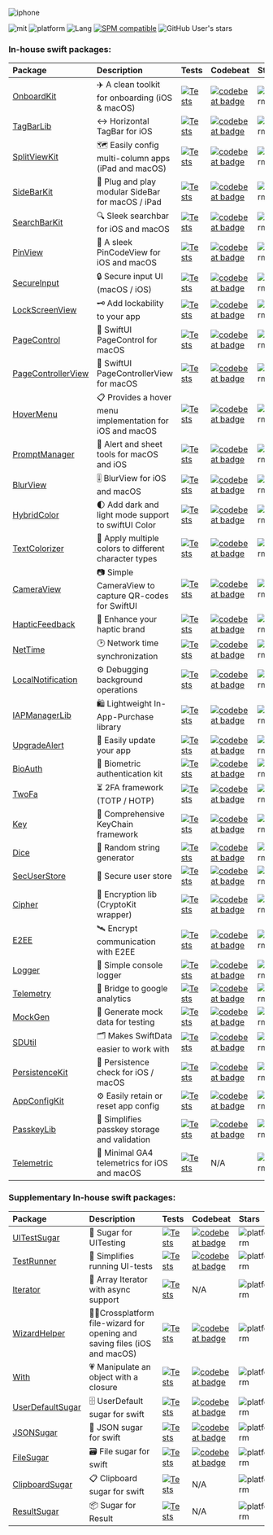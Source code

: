 ![iphone](https://github.com/user-attachments/assets/fb484938-8409-47ca-a8f4-f77d106f007d)

![mit](https://img.shields.io/badge/License-MIT-brightgreen.svg)
![platform](https://img.shields.io/badge/Platform-iOS/macOS-blue.svg)
![Lang](https://img.shields.io/badge/Language-Swift%205-orange.svg)
[![SPM compatible](https://img.shields.io/badge/SPM-compatible-4BC51D.svg?style=flat)](https://github.com/apple/swift)
![GitHub User's stars](https://img.shields.io/github/stars/sentryco?style=plastic&label=Total%20stars)

### In-house swift packages:
| Package  | Description | Tests | Codebeat | Stars |
| :------------- | :------------- | :---- | :------ | :---- |
| [OnboardKit](https://github.com/sentryco/OnboardKit) | ✈️ A clean toolkit for onboarding (iOS & macOS) | [![Tests](https://github.com/sentryco/OnboardKit/actions/workflows/Tests.yml/badge.svg)](https://github.com/sentryco/OnboardKit/actions/workflows/Tests.yml) | [![codebeat badge](https://codebeat.co/badges/eb515b0e-475b-439a-81b9-28ec363ab04a)](https://codebeat.co/projects/github-com-sentryco-onboardkit-main) | ![platform](https://shields.io/github/stars/sentryco/OnboardKit?style=purple) |
| [TagBarLib](https://github.com/sentryco/TagBarLib) | ↔️ Horizontal TagBar for iOS | [![Tests](https://github.com/sentryco/TagBarLib/actions/workflows/Tests.yml/badge.svg)](https://github.com/sentryco/TagBarLib/actions/workflows/Tests.yml) | [![codebeat badge](https://codebeat.co/badges/959f5756-05b8-44d5-b7da-8780402fee5a)](https://codebeat.co/projects/github-com-sentryco-tagbarlib-main) | ![platform](https://shields.io/github/stars/sentryco/TagBarLib?style=purple) |
| [SplitViewKit](https://github.com/sentryco/SplitViewKit) | 🗺️ Easily config multi-column apps (iPad and macOS) | [![Tests](https://github.com/sentryco/SplitViewKit/actions/workflows/Tests.yml/badge.svg)](https://github.com/sentryco/SplitViewKit/actions/workflows/Tests.yml) | [![codebeat badge](https://codebeat.co/badges/82f166cd-a7a2-42a4-abdf-03a085794f57)](https://codebeat.co/projects/github-com-sentryco-splitviewkit-main) | ![platform](https://shields.io/github/stars/sentryco/SplitViewKit?style=purple) |
| [SideBarKit](https://github.com/sentryco/SideBarKit) | 🍫 Plug and play modular SideBar for macOS / iPad | [![Tests](https://github.com/sentryco/SideBarKit/actions/workflows/Tests.yml/badge.svg)](https://github.com/sentryco/SideBarKit/actions/workflows/Tests.yml) | [![codebeat badge](https://codebeat.co/badges/84b7c1e2-9998-4996-8724-57d86ebcd835)](https://codebeat.co/projects/github-com-sentryco-sidebarkit-main) | ![platform](https://shields.io/github/stars/sentryco/SideBarKit?style=purple) |
| [SearchBarKit](https://github.com/sentryco/SearchBarKit) | 🔍 Sleek searchbar for iOS and macOS | [![Tests](https://github.com/sentryco/SearchBarKit/actions/workflows/Tests.yml/badge.svg)](https://github.com/sentryco/SearchBarKit/actions/workflows/Tests.yml) | [![codebeat badge](https://codebeat.co/badges/80a82bb4-248f-44e1-9117-b780cddbc8e6)](https://codebeat.co/projects/github-com-sentryco-searchbarkit-main) | ![platform](https://shields.io/github/stars/sentryco/SearchBarKit?style=purple) |
| [PinView](https://github.com/sentryco/PinView) | 🔐 A sleek PinCodeView for iOS and macOS | [![Tests](https://github.com/sentryco/PinView/actions/workflows/Tests.yml/badge.svg)](https://github.com/sentryco/PinView/actions/workflows/Tests.yml) | [![codebeat badge](https://codebeat.co/badges/f1161517-1999-4386-9377-ab552fdf7655)](https://codebeat.co/projects/github-com-sentryco-pinview-main) | ![platform](https://shields.io/github/stars/sentryco/PinView?style=purple) |
| [SecureInput](https://github.com/sentryco/SecureInput) | 🔒 Secure input UI (macOS / iOS) | [![Tests](https://github.com/sentryco/SecureInput/actions/workflows/Tests.yml/badge.svg)](https://github.com/sentryco/SecureInput/actions/workflows/Tests.yml) | [![codebeat badge](https://codebeat.co/badges/2a87ea47-ffe8-4147-abdd-1d12a1fda9c5)](https://codebeat.co/projects/github-com-sentryco-secureinput-main) | ![platform](https://shields.io/github/stars/sentryco/SecureInput?style=purple) |
| [LockScreenView](https://github.com/sentryco/LockScreenView) | 🗝️ Add lockability to your app | [![Tests](https://github.com/sentryco/LockScreenView/actions/workflows/Tests.yml/badge.svg)](https://github.com/sentryco/LockScreenView/actions/workflows/Tests.yml) | [![codebeat badge](https://codebeat.co/badges/07632289-3df3-41f4-a3c8-ab6b2016ce3d)](https://codebeat.co/projects/github-com-sentryco-lockscreenview-main) | ![platform](https://shields.io/github/stars/sentryco/LockScreenView?style=purple) |
| [PageControl](https://github.com/sentryco/PageControl) | 🚥 SwiftUI PageControl for macOS | [![Tests](https://github.com/sentryco/PageControl/actions/workflows/Tests.yml/badge.svg)](https://github.com/sentryco/PageControl/actions/workflows/Tests.yml) | [![codebeat badge](https://codebeat.co/badges/8b4f9e7f-7541-449b-b51e-c90a6bb4d940)](https://codebeat.co/projects/github-com-sentryco-pagecontrol-main) | ![platform](https://shields.io/github/stars/sentryco/PageControl?style=purple) |
| [PageControllerView](https://github.com/sentryco/PageControllerView) | 📖 SwiftUI PageControllerView for macOS | [![Tests](https://github.com/sentryco/PageControllerView/actions/workflows/Tests.yml/badge.svg)](https://github.com/sentryco/PageControllerView/actions/workflows/Tests.yml) | [![codebeat badge](https://codebeat.co/badges/d79fbf42-4e64-46f5-936b-ce8e4a95669c)](https://codebeat.co/projects/github-com-sentryco-pagecontrollerview-main) | ![platform](https://shields.io/github/stars/sentryco/PageControllerView?style=purple) |
| [HoverMenu](https://github.com/sentryco/HoverMenu) | 📋 Provides a hover menu implementation for iOS and macOS | [![Tests](https://github.com/sentryco/HoverMenu/actions/workflows/Tests.yml/badge.svg)](https://github.com/sentryco/HoverMenu/actions/workflows/Tests.yml) | [![codebeat badge](https://codebeat.co/badges/ea7a5444-469e-4e95-91f2-9cb372fa5db3)](https://codebeat.co/projects/github-com-sentryco-hovermenu-main) | ![platform](https://shields.io/github/stars/sentryco/HoverMenu?style=purple) |
| [PromptManager](https://github.com/sentryco/PromptManager) | 🚨 Alert and sheet tools for macOS and iOS | [![Tests](https://github.com/sentryco/PromptManager/actions/workflows/Tests.yml/badge.svg)](https://github.com/sentryco/PromptManager/actions/workflows/Tests.yml) | [![codebeat badge](https://codebeat.co/badges/60b7748c-3675-4f19-b779-c2a675aed3c1)](https://codebeat.co/projects/github-com-sentryco-promptmanager-main) | ![platform](https://shields.io/github/stars/sentryco/PromptManager?style=purple) |
| [BlurView](https://github.com/sentryco/BlurView) | 🎚️ BlurView for iOS and macOS | [![Tests](https://github.com/sentryco/BlurView/actions/workflows/Tests.yml/badge.svg)](https://github.com/sentryco/BlurView/actions/workflows/Tests.yml) | [![codebeat badge](https://codebeat.co/badges/1cad746c-61eb-435c-bed6-a3817a2aec37)](https://codebeat.co/projects/github-com-sentryco-blurview-main) | ![platform](https://shields.io/github/stars/sentryco/BlurView?style=purple) |
| [HybridColor](https://github.com/sentryco/HybridColor) | 🌓 Add dark and light mode support to swiftUI Color | [![Tests](https://github.com/sentryco/HybridColor/actions/workflows/Tests.yml/badge.svg)](https://github.com/sentryco/HybridColor/actions/workflows/Tests.yml) | [![codebeat badge](https://codebeat.co/badges/127fa394-9f2f-4910-ae8a-d9ddf5638e62)](https://codebeat.co/projects/github-com-sentryco-hybridcolor-main) | ![platform](https://shields.io/github/stars/sentryco/HybridColor?style=purple) |
| [TextColorizer](https://github.com/sentryco/TextColorizer) | 🎨 Apply multiple colors to different character types | [![Tests](https://github.com/sentryco/TextColorizer/actions/workflows/Tests.yml/badge.svg)](https://github.com/sentryco/TextColorizer/actions/workflows/Tests.yml) | [![codebeat badge](https://codebeat.co/badges/cd6852ac-d052-4981-ae79-e9c0e2986248)](https://codebeat.co/projects/github-com-sentryco-textcolorizer-main) | ![platform](https://shields.io/github/stars/sentryco/TextColorizer?style=purple) |
| [CameraView](https://github.com/sentryco/CameraView) | 📷 Simple CameraView to capture QR-codes for SwiftUI | [![Tests](https://github.com/sentryco/CameraView/actions/workflows/Tests.yml/badge.svg)](https://github.com/sentryco/CameraView/actions/workflows/Tests.yml) | [![codebeat badge](https://codebeat.co/badges/bdc0d8ab-1d78-42a1-b92d-451cdfd0b111)](https://codebeat.co/projects/github-com-sentryco-cameraview-main) | ![platform](https://shields.io/github/stars/sentryco/CameraView?style=purple) |
| [HapticFeedback](https://github.com/sentryco/HapticFeedback) | 📳 Enhance your haptic brand | [![Tests](https://github.com/sentryco/HapticFeedback/actions/workflows/Tests.yml/badge.svg)](https://github.com/sentryco/HapticFeedback/actions/workflows/Tests.yml) | [![codebeat badge](https://codebeat.co/badges/ea085160-e70b-4f56-a538-c58224b56a74)](https://codebeat.co/projects/github-com-sentryco-hapticfeedback-main) | ![platform](https://shields.io/github/stars/sentryco/HapticFeedback?style=purple) |
| [NetTime](https://github.com/sentryco/NetTime) | 🕑 Network time synchronization | [![Tests](https://github.com/sentryco/NetTime/actions/workflows/tests.yml/badge.svg)](https://github.com/sentryco/NetTime/actions/workflows/tests.yml) | [![codebeat badge](https://codebeat.co/badges/5d08d45f-5080-479c-88a5-d2621eac1eb6)](https://codebeat.co/projects/github-com-sentryco-nettime-main) | ![platform](https://shields.io/github/stars/sentryco/NetTime?style=purple) |
| [LocalNotification](https://github.com/sentryco/LocalNotification) | ⚙️ Debugging background operations | [![Tests](https://github.com/sentryco/LocalNotification/actions/workflows/tests.yml/badge.svg)](https://github.com/sentryco/LocalNotification/actions/workflows/tests.yml) | [![codebeat badge](https://codebeat.co/badges/a0d953b9-586d-4f10-905f-b2992a9f4076)](https://codebeat.co/projects/github-com-sentryco-localnotification-main) | ![platform](https://shields.io/github/stars/sentryco/LocalNotification?style=purple) |
| [IAPManagerLib](https://github.com/sentryco/IAPManagerLib) | 🛍️ Lightweight In-App-Purchase library | [![Tests](https://github.com/sentryco/IAPManagerLib/actions/workflows/Tests.yml/badge.svg)](https://github.com/sentryco/IAPManagerLib/actions/workflows/Tests.yml) | [![codebeat badge](https://codebeat.co/badges/5ad4fd95-f765-4113-b5a0-0c8f53819f1e)](https://codebeat.co/projects/github-com-sentryco-iapmanagerlib-main) | ![platform](https://shields.io/github/stars/sentryco/IAPManagerLib?style=purple) |
| [UpgradeAlert](https://github.com/sentryco/UpgradeAlert) | 🔔 Easily update your app | [![Tests](https://github.com/sentryco/UpgradeAlert/actions/workflows/Tests.yml/badge.svg)](https://github.com/sentryco/UpgradeAlert/actions/workflows/Tests.yml) | [![codebeat badge](https://codebeat.co/badges/3cf70bb0-e669-4ad2-b772-e76175cd23c1)](https://codebeat.co/projects/github-com-sentryco-upgradealert-main) | ![platform](https://shields.io/github/stars/sentryco/UpgradeAlert?style=purple) |
| [BioAuth](https://github.com/sentryco/BioAuth) | 🧬 Biometric authentication kit | [![Tests](https://github.com/sentryco/BioAuth/actions/workflows/Tests.yml/badge.svg)](https://github.com/sentryco/BioAuth/actions/workflows/Tests.yml) | [![codebeat badge](https://codebeat.co/badges/edbf8e35-99f3-45ee-861d-5d3c995b80c8)](https://codebeat.co/projects/github-com-passbook-bioauth-master) | ![platform](https://shields.io/github/stars/sentryco/BioAuth?style=purple) |
| [TwoFa](https://github.com/sentryco/TwoFa) | ⏳ 2FA framework (TOTP / HOTP) | [![Tests](https://github.com/sentryco/TwoFa/actions/workflows/Tests.yml/badge.svg)](https://github.com/sentryco/TwoFa/actions/workflows/Tests.yml) | [![codebeat badge](https://codebeat.co/badges/55316ce1-2cce-4173-ab3c-84ed7a82c5ea)](https://codebeat.co/projects/github-com-sentryco-twofa-main) | ![platform](https://shields.io/github/stars/sentryco/TwoFa?style=purple) |
| [Key](https://github.com/sentryco/Key) | 🔑 Comprehensive KeyChain framework | [![Tests](https://github.com/sentryco/Key/actions/workflows/Tests.yml/badge.svg)](https://github.com/sentryco/Key/actions/workflows/Tests.yml) | [![codebeat badge](https://codebeat.co/badges/c964bad7-ab73-4eae-9ce8-cc746cc0e547)](https://codebeat.co/projects/github-com-passbook-key-master) | ![platform](https://shields.io/github/stars/sentryco/Key?style=purple) |
| [Dice](https://github.com/sentryco/Dice) | 🎲 Random string generator | [![Tests](https://github.com/sentryco/Dice/actions/workflows/Tests.yml/badge.svg)](https://github.com/sentryco/Dice/actions/workflows/.yml) | [![codebeat badge](https://codebeat.co/badges/1f72598b-1883-4211-9f5c-38acdde6f6cd)](https://codebeat.co/projects/github-com-sentryco-dice-main) | ![platform](https://shields.io/github/stars/sentryco/Dice?style=purple) |
| [SecUserStore](https://github.com/sentryco/SecUserStore) | 🪪 Secure user store | [![Tests](https://github.com/sentryco/SecUserStore/actions/workflows/Tests.yml/badge.svg)](https://github.com/sentryco/SecUserStore/actions/workflows/Tests.yml) | [![codebeat badge](https://codebeat.co/badges/2aee5e88-5ffe-41d9-848b-983182003de4)](https://codebeat.co/projects/github-com-sentryco-secuserstore-main) | ![platform](https://shields.io/github/stars/sentryco/SecUserStore?style=purple) |
| [Cipher](https://github.com/sentryco/Cipher) | 🔏 Encryption lib (CryptoKit wrapper) | [![Tests](https://github.com/sentryco/Cipher/actions/workflows/Tests.yml/badge.svg)](https://github.com/sentryco/Cipher/actions/workflows/Tests.yml) | [![codebeat badge](https://codebeat.co/badges/defeb515-78e7-4a29-a4f1-6f58191ace4c)](https://codebeat.co/projects/github-com-sentryco-cipher-main) | ![platform](https://shields.io/github/stars/sentryco/Cipher?style=purple) |
| [E2EE](https://github.com/sentryco/E2EE) | 🛰️ Encrypt communication with E2EE | [![Tests](https://github.com/sentryco/E2EE/actions/workflows/Tests.yml/badge.svg)](https://github.com/sentryco/E2EE/actions/workflows/Tests.yml) | [![codebeat badge](https://codebeat.co/badges/ed625f6f-4a9d-41fd-9062-0125b74daf67)](https://codebeat.co/projects/github-com-sentryco-e2ee-main) | ![platform](https://shields.io/github/stars/sentryco/E2EE?style=purple) |
| [Logger](https://github.com/sentryco/Logger) | 📜 Simple console logger | [![Tests](https://github.com/sentryco/Logger/actions/workflows/Tests.yml/badge.svg)](https://github.com/sentryco/Logger/actions/workflows/Tests.yml) | [![codebeat badge](https://codebeat.co/badges/1b701174-9272-4fc9-9de4-3e12af2094d6)](https://codebeat.co/projects/github-com-sentryco-logger-main) | ![platform](https://shields.io/github/stars/sentryco/Logger?style=purple) |
| [Telemetry](https://github.com/sentryco/Telemetry) | 🔬 Bridge to google analytics | [![Tests](https://github.com/sentryco/Telemetry/actions/workflows/Tests.yml/badge.svg)](https://github.com/sentryco/Telemetry/actions/workflows/Tests.yml) | [![codebeat badge](https://codebeat.co/badges/5785dd6c-aa75-48a6-a222-0874b2b93e2c)](https://codebeat.co/projects/github-com-sentryco-telemetry-main) | ![platform](https://shields.io/github/stars/sentryco/Telemetry?style=purple) |
| [MockGen](https://github.com/sentryco/MockGen) | 🧪 Generate mock data for testing | [![Tests](https://github.com/sentryco/MockGen/actions/workflows/tests.yml/badge.svg)](https://github.com/sentryco/MockGen/actions/workflows/tests.yml) | [![codebeat badge](https://codebeat.co/badges/6f474052-1ae2-4c61-b72f-dcd23e442278)](https://codebeat.co/projects/github-com-sentryco-mockgen-main) | ![platform](https://shields.io/github/stars/sentryco/MockGen?style=purple) |
| [SDUtil](https://github.com/sentryco/SDUtil) | 🗂 Makes SwiftData easier to work with | [![Tests](https://github.com/sentryco/SDUtil/actions/workflows/Tests.yml/badge.svg)](https://github.com/sentryco/SDUtil/actions/workflows/Tests.yml) | [![codebeat badge](https://codebeat.co/badges/58e29d7c-a0d9-41e8-bd88-2ad25eb2f373)](https://codebeat.co/projects/github-com-sentryco-sdutil-main) | ![platform](https://shields.io/github/stars/sentryco/SDUtil?style=purple) |
| [PersistenceKit](https://github.com/sentryco/PersistenceKit) | 💎 Persistence check for iOS / macOS | [![Tests](https://github.com/sentryco/PersistenceKit/actions/workflows/Tests.yml/badge.svg)](https://github.com/sentryco/PersistenceKit/actions/workflows/Tests.yml) | [![codebeat badge](https://codebeat.co/badges/6cd2817d-e317-42ad-8363-c127361b27e5)](https://codebeat.co/projects/github-com-sentryco-persistencekit-main) | ![platform](https://shields.io/github/stars/sentryco/PersistenceKit?style=purple) |
| [AppConfigKit](https://github.com/sentryco/AppConfigKit) | ⚙️ Easily retain or reset app config | [![Tests](https://github.com/sentryco/AppConfigKit/actions/workflows/Tests.yml/badge.svg)](https://github.com/sentryco/AppConfigKit/actions/workflows/Tests.yml) | [![codebeat badge](https://codebeat.co/badges/721b9659-867c-436c-8f0c-ff349ed61939)](https://codebeat.co/projects/github-com-sentryco-appconfigkit-main) | ![platform](https://shields.io/github/stars/sentryco/AppConfigKit?style=purple) |
| [PasskeyLib](https://github.com/sentryco/PasskeyLib) | 🛂 Simplifies passkey storage and validation | [![Tests](https://github.com/sentryco/PasskeyLib/actions/workflows/Tests.yml/badge.svg)](https://github.com/sentryco/PasskeyLib/actions/workflows/Tests.yml) | [![codebeat badge](https://codebeat.co/badges/180de22b-8712-452f-ab9a-ccdcbf9a558e)](https://codebeat.co/projects/github-com-sentryco-passkeylib-main) | ![platform](https://shields.io/github/stars/sentryco/PasskeyLib?style=purple) |
| [Telemetric](https://github.com/sentryco/Telemetric) | 📡 Minimal GA4 telemetrics for iOS and macOS | [![Tests](https://github.com/sentryco/Telemetric/actions/workflows/Tests.yml/badge.svg)](https://github.com/sentryco/Telemetric/actions/workflows/Tests.yml) | N/A | ![platform](https://shields.io/github/stars/sentryco/Telemetric?style=purple) |

### Supplementary In-house swift packages:
| Package  | Description | Tests | Codebeat | Stars |
| :------------- | :------------- | :---- | :------ | :---- |
| [UITestSugar](https://github.com/eonist/UITestSugar) | 🍬 Sugar for UITesting | [![Tests](https://github.com/eonist/UITestSugar/actions/workflows/Tests.yml/badge.svg)](https://github.com/eonist/UITestSugar/actions/workflows/Tests.yml) | [![codebeat badge](https://codebeat.co/badges/ab6aca0b-c9eb-486a-8209-6b0113840e0c)](https://codebeat.co/projects/github-com-eonist-uitestsugar-master) | ![platform](https://shields.io/github/stars/eonist/UITestSugar?style=purple) |
| [TestRunner](https://github.com/eonist/TestRunner) | 🏃 Simplifies running UI-tests | [![Tests](https://github.com/eonist/TestRunner/actions/workflows/Tests.yml/badge.svg)](https://github.com/eonist/TestRunner/actions/workflows/Tests.yml) | [![codebeat badge](https://codebeat.co/badges/5ad762ee-862a-4267-a69e-9fd8ed9ffce6)](https://codebeat.co/projects/github-com-eonist-testrunner-master) | ![platform](https://shields.io/github/stars/eonist/TestRunner?style=purple) |
| [Iterator](https://github.com/eonist/Iterator) | 🔢 Array Iterator with async support | [![Tests](https://github.com/eonist/Iterator/actions/workflows/Tests.yml/badge.svg)](https://github.com/eonist/Iterator/actions/workflows/Tests.yml) | N/A | ![platform](https://shields.io/github/stars/eonist/Iterator?style=purple) |
| [WizardHelper](https://github.com/eonist/WizardHelper) | 🧙‍♂️Crossplatform file-wizard for opening and saving files (iOS and macOS) | [![Tests](https://github.com/eonist/WizardHelper/actions/workflows/Tests.yml/badge.svg)](https://github.com/sentryco/WizardHelper/actions/workflows/Tests.yml) | [![codebeat badge](https://codebeat.co/badges/9f71bf1b-cdba-4fb5-97f7-fa603fde7555)](https://codebeat.co/projects/github-com-eonist-wizardhelper-master) | ![platform](https://shields.io/github/stars/eonist/WizardHelper?style=purple) |
| [With](https://github.com/eonist/With) | 💗 Manipulate an object with a closure | [![Tests](https://github.com/eonist/With/actions/workflows/Tests.yml/badge.svg)](https://github.com/eonist/With/actions/workflows/Tests.yml) | [![codebeat badge](https://codebeat.co/badges/a8f6fe0d-17b0-4d17-a781-c6d5b8930b2a)](https://codebeat.co/projects/github-com-eonist-with-master) | ![platform](https://shields.io/github/stars/eonist/With?style=purple) |
| [UserDefaultSugar](https://github.com/eonist/UserDefaultSugar) | 🗄️ UserDefault sugar for swift | [![Tests](https://github.com/eonist/UserDefaultSugar/actions/workflows/Tests.yml/badge.svg)](https://github.com/eonist/UserDefaultSugar/actions/workflows/Tests.yml) | [![codebeat badge](https://codebeat.co/badges/53f9ea75-e563-4331-9247-e3ab24b8d23d)](https://codebeat.co/projects/github-com-eonist-userdefaultsugar-master) | ![platform](https://shields.io/github/stars/eonist/UserDefaultSugar?style=purple) |
| [JSONSugar](https://github.com/eonist/JSONSugar) | 📜 JSON sugar for swift | [![Tests](https://github.com/eonist/JSONSugar/actions/workflows/Tests.yml/badge.svg)](https://github.com/eonist/JSONSugar/actions/workflows/Tests.yml) | [![codebeat badge](https://codebeat.co/badges/f48ea431-2d22-4c0f-89d0-9ca34821b601)](https://codebeat.co/projects/github-com-eonist-jsonsugar-master) | ![platform](https://shields.io/github/stars/eonist/JSONSugar?style=purple) |
| [FileSugar](https://github.com/eonist/FileSugar) | 🗃️ File sugar for swift | [![Tests](https://github.com/eonist/FileSugar/actions/workflows/Tests.yml/badge.svg)](https://github.com/eonist/FileSugar/actions/workflows/Tests.yml) | [![codebeat badge](https://codebeat.co/badges/b4b79239-d1f9-4c9a-8c46-d6a1b9dcb559)](https://codebeat.co/projects/github-com-eonist-filesugar-master) | ![platform](https://shields.io/github/stars/eonist/FileSugar?style=purple) |
| [ClipboardSugar](https://github.com/eonist/clipboardsugar) | 📋 Clipboard sugar for swift | [![Tests](https://github.com/eonist/clipboardsugar/actions/workflows/Tests.yml/badge.svg)](https://github.com/eonist/clipboardsugar/actions/workflows/Tests.yml) | N/A | ![platform](https://shields.io/github/stars/eonist/clipboardsugar?style=purple) |
| [ResultSugar](https://github.com/eonist/ResultSugar) | 📦 Sugar for Result | [![Tests](https://github.com/eonist/ResultSugar/actions/workflows/Tests.yml/badge.svg)](https://github.com/eonist/ResultSugar/actions/workflows/Tests.yml) | N/A | ![platform](https://shields.io/github/stars/eonist/ResultSugar?style=purple) |
